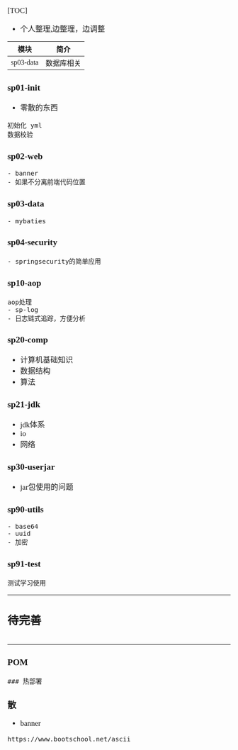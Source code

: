 <span  style="font-family: Simsun,serif; font-size: 17px; ">

[TOC]

- 个人整理,边整理，边调整

| 模块 | 简介 |
|---|---|
| sp03-data | 数据库相关 |

### sp01-init

- 零散的东西

~~~
初始化 yml
数据校验
~~~

### sp02-web

~~~
- banner
- 如果不分离前端代码位置
~~~

### sp03-data

~~~
- mybaties
~~~

### sp04-security

~~~
- springsecurity的简单应用

~~~

### sp10-aop

~~~
aop处理
- sp-log
- 日志链式追踪，方便分析
~~~

### sp20-comp

- 计算机基础知识
- 数据结构
- 算法

### sp21-jdk

- jdk体系
- io
- 网络

### sp30-userjar

- jar包使用的问题

### sp90-utils

~~~
- base64
- uuid
- 加密
~~~

### sp91-test

~~~
测试学习使用
~~~

---

## 待完善

~~~

~~~

---

### POM

~~~
### 热部署
~~~

### 散

- banner

~~~
https://www.bootschool.net/ascii

~~~

</span>